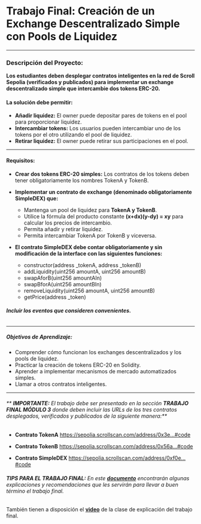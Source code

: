 # Trabajo Final: Creación de un Exchange Descentralizado Simple con Pools de Liquidez
---

### Descripción del Proyecto:

**Los estudiantes deben desplegar contratos inteligentes en la red de Scroll Sepolia (verificados y publicados) para implementar un exchange descentralizado simple que intercambie dos tokens ERC-20.**

#### La solución debe permitir:

- **Añadir liquidez:** El owner puede depositar pares de tokens en el pool para proporcionar liquidez.
- **Intercambiar tokens:** Los usuarios pueden intercambiar uno de los tokens por el otro utilizando el pool de liquidez.
- **Retirar liquidez:** El owner puede retirar sus participaciones en el pool.
---

#### Requisitos:

- **Crear dos tokens ERC-20 simples:** Los contratos de los tokens deben tener obligatoriamente los nombres TokenA y TokenB. 


- **Implementar un contrato de exchange (denominado obligatoriamente **SimpleDEX**) que:**
    - Mantenga un pool de liquidez para **TokenA y TokenB**.
    - Utilice la fórmula del producto constante **(x+dx)(y-dy) = xy** para calcular los precios de intercambio.
    - Permita añadir y retirar liquidez.
    - Permita intercambiar TokenA por TokenB y viceversa. 
    
    
- **El contrato SimpleDEX debe contar obligatoriamente y sin modificación de la interface con las siguientes funciones:**
    - constructor(address _tokenA, address _tokenB)
    - addLiquidity(uint256 amountA, uint256 amountB)
    - swapAforB(uint256 amountAIn)
    - swapBforA(uint256 amountBIn)
    - removeLiquidity(uint256 amountA, uint256 amountB)
    - getPrice(address _token)

###### **Incluir los eventos que consideren convenientes.**
---

##### Objetivos de Aprendizaje:

- Comprender cómo funcionan los exchanges descentralizados y los pools de liquidez.
- Practicar la creación de tokens ERC-20 en Solidity.
- Aprender a implementar mecanismos de mercado automatizados simples.
- Llamar a otros contratos inteligentes.
---

###### ** **IMPORTANTE:** El trabajo debe ser presentado en la sección **TRABAJO FINAL MÓDULO 3** donde deben incluir las URLs de los tres contratos desplegados, verificados y publicados de la siguiente manera:**

- **Contrato TokenA**
    https://sepolia.scrollscan.com/address/0x3e…#code


- **Contrato TokenB**
    https://sepolia.scrollscan.com/address/0x56a…#code

- **Contrato SimpleDEX**
    https://sepolia.scrollscan.com/address/0xf0e…#code

###### **TIPS PARA EL TRABAJO FINAL:**  En este **[documento](https://docs.google.com/presentation/d/1xqKsfAws8zdRLW9tcdPdOWRCiQCrH6Nin83awWervnA/edit?usp=sharing)** encontrarán algunas explicaciones y recomendaciones que les servirán para llevar a buen término el trabajo final. 

También tienen a disposición el **[video](https://youtu.be/E5gcB6HO6Ik)** de la clase de explicación del trabajo final.
